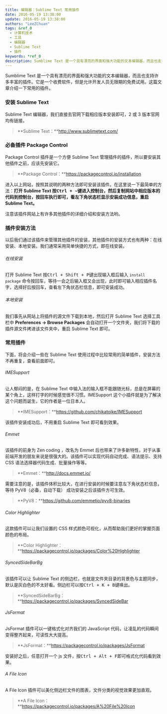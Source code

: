 ```yaml
---
title: 编辑器：Sublime Text 常用插件
date: 2016-05-19 13:38:00
update: 2016-05-19 13:38:00
authors: "LeeZChuan"
tags: &ref_0
  - 计算机技术
  - 工具
  - 编辑器
  - Sublime Text
  - 插件
keywords: *ref_0
description: Sumblime Text 是一个具有漂亮的界面和强大功能的文本编辑器，而且也支持许多丰富的插件。它是一个收费软件，但是允许开发人员无限期的免费试用。这篇文章介绍一下常用的插件。
---
```




Sumblime Text 是一个具有漂亮的界面和强大功能的文本编辑器，而且也支持许多丰富的插件。它是一个收费软件，但是允许开发人员无限期的免费试用。这篇文章介绍一下常用的插件。

<!-- truncate -->

### 安装 Sublime Text

Sublime Text 编辑器，我们直接去官网下载相应版本安装即可，2 或 3 版本官网均有链接。

> **Sublime Text：**http://www.sublimetext.com/

### 必备插件 Package Control

Package Control 插件是一个方便 Sublime Text 管理插件的插件，所以要安装其他插件之前，应该先安装它。

> **Package Control：**https://packagecontrol.io/installation

进入以上网站，按照其说明的两种方法即可安装该插件。在这里说一下最简单的方法：**打开 Sublime Text 按<kbd>Ctrl + ~</kbd>键进入控制台，然后复制网站中相应版本的代码到控制台，按回车执行即可，看左下角状态栏显示安装成功信息，重启 Sublime Text。**

注意该插件网站上有许多其他插件的详细介绍和安装方法哟。

### 插件安装方法

以后我们通过该插件来管理其他插件的安装，其他插件的安装方式也有两种：在线安装、本地安装。我们通常采用简单快捷的方式，即在线安装。

###### 在线安装

打开 Sublime Text 按<kbd>Ctrl + Shift + P</kbd>键出现输入框后输入 `install package` 命令按回车，等待一会之后输入框又会出现，此时即可输入相应插件名字，选择好后按回车，查看左下角状态栏信息，即可安装成功。

###### 本地安装

我们事先从网站上将插件的源文件下载到本地，然后打开 Sublime Text 选择工具栏中 **Preferences -> Browse Packages** 会自动打开一个文件夹，我们将下载的插件源文件拷进该文件夹中，重启 Sublime Text 即可。

### 常用插件

下面，将会介绍一些在 Sublime Text 使用过程中比较常用的简单插件，安装方法不再重复，查看前面即可。

###### IMESupport

让人郁闷的是，在 Sublime Text 中输入法的输入框不能跟随光标，总是在屏幕的某个角上，这样打字的时候感觉很不习惯。IMESupport 这个小插件就是为了解决这个问题而诞生，它的作者是一位日本人。

> **IMESupport：**https://github.com/chikatoike/IMESupport

该插件安装成功后，不用重启 Sublime Text 即可看到效果。

###### Emmet

该插件的前身为 Zen coding ，改名为 Emmet 后也带来了许多新特性，对于从事前端开发的朋友来说是很强大的。该插件可以实现代码自动完成、语法提示、支持 CSS 语法选择器代码生成、批量操作等等。

> **Emmet：**http://docs.emmet.io/

需要注意的是，该插件体积比较大，在进行安装的时候要注意左下角状态栏信息，等待 PyV8（必备，自动下载） 成功安装之后该插件方可生效。

> **PyV8：**https://github.com/emmetio/pyv8-binaries

###### Color Highlighter

这款插件可以让我们设置的 CSS 样式颜色可视化，从而帮助我们更好的掌握页面颜色的布局。

> **Color Highlighter：**https://packagecontrol.io/packages/Color%20Highlighter

###### SyncedSideBarBg

该插件可以让 Sublime Text 的侧边栏，也就是文件夹目录的背景色与主题同步，默认是灰白色的不太好看。侧边栏可以按<kbd>Ctrl + K + B</kbd>键唤出。

> **SyncedSideBarBg：**https://packagecontrol.io/packages/SyncedSideBar

###### JsFormat

JsFormat 插件可以一键格式化对齐我们的 JavaScript 代码，让凌乱的代码瞬间变得整齐起来，可读性大大提高。

> **JsFormat：**https://packagecontrol.io/packages/JsFormat

安装好之后，任意打开一个 js 文件，按<kbd>Ctrl + Alt + F</kbd>即可格式化代码看到效果。

###### A File Icon

A File Icon 插件可以美化侧边栏文件的图表，文件分类的视觉效果更加直观。

> **A File Icon：**https://packagecontrol.io/packages/A%20File%20Icon
